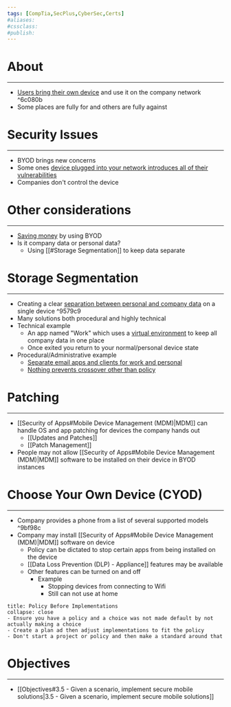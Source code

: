 ```yaml
---
tags: [CompTia,SecPlus,CyberSec,Certs]
#aliases:
#cssclass:
#publish:
---
```


# About
---
- <u>Users bring their own device</u> and use it on the company network ^6c080b
- Some places are fully for and others are fully against

# Security Issues
---
- BYOD brings new concerns
- Some ones <u>device plugged into your network introduces all of their vulnerabilities</u>
- Companies don't control the device

# Other considerations
---
- <u>Saving money</u> by using BYOD
- Is it company data or personal data?
	- Using [[#Storage Segmentation]] to keep data separate

# Storage Segmentation
---
- Creating a clear <u>separation between personal and company data</u> on a single device ^9579c9
- Many solutions both procedural and highly technical
- Technical example
	- An app named "Work" which uses a <u>virtual environment</u> to keep all company data in one place
	- Once exited you return to your normal/personal device state
- Procedural/Administrative example
	- <u>Separate email apps and clients for work and personal</u>
	- <u>Nothing prevents crossover other than policy</u>

# Patching
---
- [[Security of Apps#Mobile Device Management (MDM)|MDM]] can handle OS and app patching for devices the company hands out
	- [[Updates and Patches]]
	- [[Patch Management]]
- People may not allow [[Security of Apps#Mobile Device Management (MDM)|MDM]] software to be installed on their device in BYOD instances

# Choose Your Own Device (CYOD)
---
- Company provides a phone from a list of several supported models ^9bf98c
- Company may install [[Security of Apps#Mobile Device Management (MDM)|MDM]] software on device
	- Policy can be dictated to stop certain apps from being installed on the device
	- [[Data Loss Prevention (DLP) - Appliance]] features may be available
	- Other features can be turned on and off
		- Example
			- Stopping devices from connecting to Wifi
			- Still can not use at home

```ad-danger
title: Policy Before Implementations
collapse: close
- Ensure you have a policy and a choice was not made default by not actually making a choice
- Create a plan ad then adjust implementations to fit the policy
- Don't start a project or policy and then make a standard around that
```

# Objectives
---
- [[Objectives#3.5 - Given a scenario, implement secure mobile solutions|3.5 - Given a scenario, implement secure mobile solutions]]